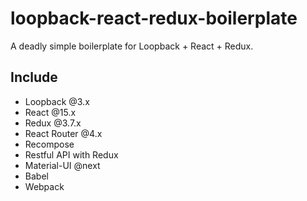 # loopback-react-redux-boilerplate

A deadly simple boilerplate for Loopback + React + Redux.

## Include

* Loopback @3.x
* React @15.x
* Redux @3.7.x
* React Router @4.x
* Recompose
* Restful API with Redux
* Material-UI @next
* Babel
* Webpack
